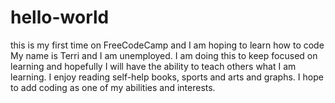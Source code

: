 # hello-world
this is my first time on FreeCodeCamp and I am hoping to learn how to code
My name is Terri and I am unemployed. I am doing this to keep focused on learning and hopefully I will have the ability to teach others what I am learning. I enjoy reading self-help books, sports and arts and graphs. I hope to add coding as one of my abilities and interests.
